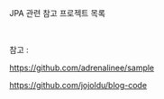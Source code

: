 JPA 관련 참고 프로젝트 목록

<br>

참고 :

 

https://github.com/adrenalinee/sample

https://github.com/jojoldu/blog-code

